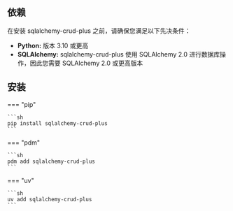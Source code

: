 ## 依赖

在安装 sqlalchemy-crud-plus 之前，请确保您满足以下先决条件：

- **Python:** 版本 3.10 或更高
- **SQLAlchemy:** sqlalchemy-crud-plus 使用 SQLAlchemy 2.0 进行数据库操作，因此您需要 SQLAlchemy 2.0 或更高版本

## 安装

=== "pip"

    ```sh
    pip install sqlalchemy-crud-plus
    ```

=== "pdm"

    ```sh
    pdm add sqlalchemy-crud-plus
    ```

=== "uv"

    ```sh
    uv add sqlalchemy-crud-plus
    ```
